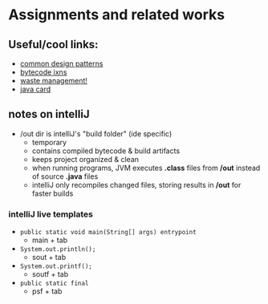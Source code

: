 # Assignments and related works  


## Useful/cool links: 

- [common design patterns](https://www.digitalocean.com/community/tutorials/java-design-patterns-example-tutorial)
- [bytecode ixns](https://en.wikipedia.org/wiki/List_of_Java_bytecode_instructions) 
- [waste management!](https://www.oracle.com/webfolder/technetwork/tutorials/obe/java/gc01/index.html)
- [java card](https://en.wikipedia.org/wiki/Java_Card) 


## notes on intelliJ 

- /out dir is intelliJ's "build folder" (ide specific)
  - temporary
  - contains compiled bytecode & build artifacts 
  - keeps project organized & clean 
  - when running programs, JVM executes __.class__ files from __/out__ instead of source __.java__ files 
  - intelliJ only recompiles changed files, storing results in __/out__ for faster builds

### intelliJ live templates  

- ```public static void main(String[] args) entrypoint```
  - main + tab
- ```System.out.println();```
  - sout + tab
- ```System.out.printf();``` 
  - soutf + tab 
- ```public static final```
  - psf + tab 
